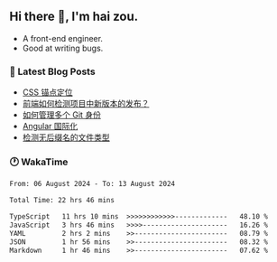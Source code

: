 ## Hi there 👋, I'm hai zou.

- A front-end engineer.
- Good at writing bugs.

### 📖 Latest Blog Posts
<!-- BLOG-POST-LIST:START -->
- [CSS 锚点定位](https://blog.izou.top/css/anchor-position/)
- [前端如何检测项目中新版本的发布？](https://blog.izou.top/angular/version-update/)
- [如何管理多个 Git 身份](https://blog.izou.top/git/multi-git-identity/)
- [Angular 国际化](https://blog.izou.top/angular/i18n/)
- [检测无后缀名的文件类型](https://blog.izou.top/js/filetype-check/)
<!-- BLOG-POST-LIST:END -->

### 🕐 WakaTime
<!--START_SECTION:waka-->

```txt
From: 06 August 2024 - To: 13 August 2024

Total Time: 22 hrs 46 mins

TypeScript   11 hrs 10 mins  >>>>>>>>>>>>-------------   48.10 %
JavaScript   3 hrs 46 mins   >>>>---------------------   16.26 %
YAML         2 hrs 2 mins    >>-----------------------   08.79 %
JSON         1 hr 56 mins    >>-----------------------   08.32 %
Markdown     1 hr 46 mins    >>-----------------------   07.62 %
```

<!--END_SECTION:waka-->
